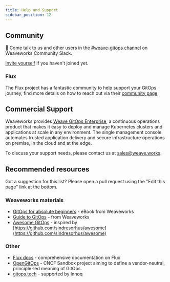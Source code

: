 ```yaml
---
title: Help and Support
sidebar_position: 12
---
```


## Community

👋 Come talk to us and other users in the [#weave-gitops channel](https://app.slack.com/client/T2NDH1D9D/C0248LVC719/thread/C2ND76PAA-1621532937.019800) on Weaveworks Community Slack.  

[Invite yourself](https://slack.weave.works/) if you haven't joined yet.

### Flux

The Flux project has a fantastic community to help support your GitOps journey, find more details on how to reach out via their [community page](https://fluxcd.io/docs/#community)

## Commercial Support

Weaveworks provides [Weave GitOps Enterprise](https://www.weave.works/product/gitops-enterprise/), a continuous operations product that makes it easy to deploy and manage Kubernetes clusters and applications at scale in any environment. The single management console automates trusted application delivery and secure infrastructure operations on premise, in the cloud and at the edge.

To discuss your support needs, please contact us at [sales@weave.works](mailto:sales@weave.works).

## Recommended resources

Got a suggestion for this list? Please open a pull request using the "Edit this page" link at the bottom.

### Weaveworks materials

- [GitOps for absolute beginners](https://go.weave.works/WebContent-EB-GitOps-for-Beginners.html) - eBook from Weaveworks
- [Guide to GitOps](https://www.weave.works/technologies/gitops/) - from Weaveworks
- [Awesome GitOps](https://github.com/weaveworks/awesome-gitops) - inspired by [https://github.com/sindresorhus/awesome](https://github.com/sindresorhus/awesome)

### Other

- [Flux docs](https://fluxcd.io/docs) - comprehensive documentation on Flux
- [OpenGitOps](https://opengitops.dev/) - CNCF Sandbox project aiming to define a vendor-neutral, principle-led meaning of GitOps.
- [gitops.tech](https://www.gitops.tech/) - supported by Innoq
